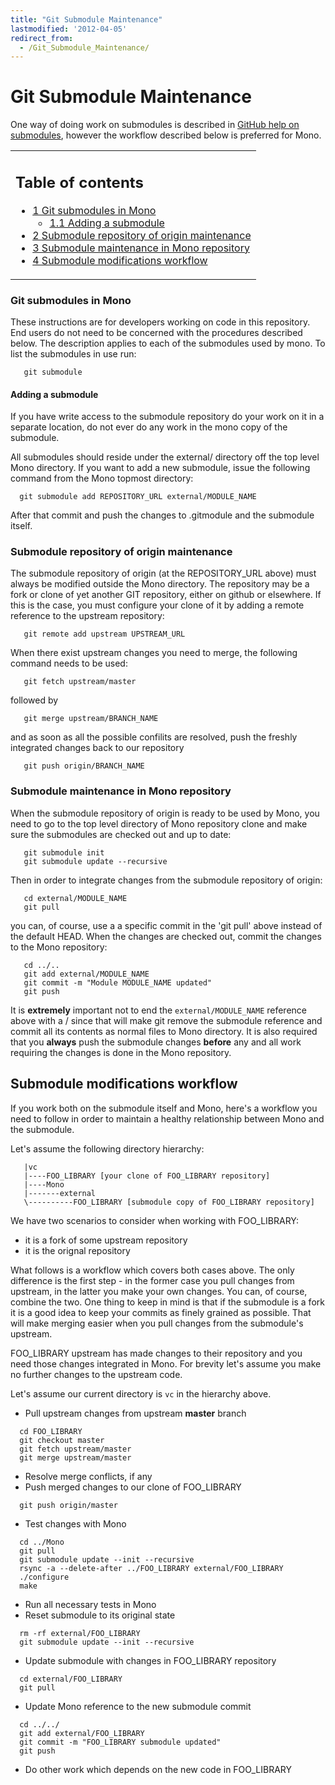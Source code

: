 ```yaml
---
title: "Git Submodule Maintenance"
lastmodified: '2012-04-05'
redirect_from:
  - /Git_Submodule_Maintenance/
---
```


Git Submodule Maintenance
=========================

One way of doing work on submodules is described in [GitHub help on submodules](http://help.github.com/submodules/), however the workflow described below is preferred for Mono.

<table>
<col width="100%" />
<tbody>
<tr class="odd">
<td align="left"><h2>Table of contents</h2>
<ul>
<li><a href="#git-submodules-in-mono">1 Git submodules in Mono</a>
<ul>
<li><a href="#adding-a-submodule">1.1 Adding a submodule</a></li>
</ul></li>
<li><a href="#submodule-repository-of-origin-maintenance">2 Submodule repository of origin maintenance</a></li>
<li><a href="#submodule-maintenance-in-mono-repository">3 Submodule maintenance in Mono repository</a></li>
<li><a href="#submodule-modifications-workflow">4 Submodule modifications workflow</a></li>
</ul></td>
</tr>
</tbody>
</table>

### Git submodules in Mono

These instructions are for developers working on code in this repository. End users do not need to be concerned with the procedures described below. The description applies to each of the submodules used by mono. To list the submodules in use run:

       git submodule

#### Adding a submodule

If you have write access to the submodule repository do your work on it in a separate location, do not ever do any work in the mono copy of the submodule.

All submodules should reside under the external/ directory off the top level Mono directory. If you want to add a new submodule, issue the following command from the Mono topmost directory:

      git submodule add REPOSITORY_URL external/MODULE_NAME

After that commit and push the changes to .gitmodule and the submodule itself.

### Submodule repository of origin maintenance

The submodule repository of origin (at the REPOSITORY_URL above) must always be modified outside the Mono directory. The repository may be a fork or clone of yet another GIT repository, either on github or elsewhere. If this is the case, you must configure your clone of it by adding a remote reference to the upstream repository:

       git remote add upstream UPSTREAM_URL

When there exist upstream changes you need to merge, the following command needs to be used:

       git fetch upstream/master

followed by

       git merge upstream/BRANCH_NAME

and as soon as all the possible confilits are resolved, push the freshly integrated changes back to our repository

       git push origin/BRANCH_NAME

### Submodule maintenance in Mono repository

When the submodule repository of origin is ready to be used by Mono, you need to go to the top level directory of Mono repository clone and make sure the submodules are checked out and up to date:

       git submodule init
       git submodule update --recursive

Then in order to integrate changes from the submodule repository of origin:

       cd external/MODULE_NAME
       git pull

you can, of course, use a a specific commit in the 'git pull' above instead of the default HEAD. When the changes are checked out, commit the changes to the Mono repository:

       cd ../..
       git add external/MODULE_NAME
       git commit -m "Module MODULE_NAME updated"
       git push

It is **extremely** important not to end the `external/MODULE_NAME` reference above with a / since that will make git remove the submodule reference and commit all its contents as normal files to Mono directory. It is also required that you **always** push the submodule changes **before** any and all work requiring the changes is done in the Mono repository.

Submodule modifications workflow
--------------------------------

If you work both on the submodule itself and Mono, here's a workflow you need to follow in order to maintain a healthy relationship between Mono and the submodule.

Let's assume the following directory hierarchy:

       |vc
       |----FOO_LIBRARY [your clone of FOO_LIBRARY repository]
       |----Mono
       |-------external
       \----------FOO_LIBRARY [submodule copy of FOO_LIBRARY repository]

We have two scenarios to consider when working with FOO_LIBRARY:

-   it is a fork of some upstream repository
-   it is the orignal repository

What follows is a workflow which covers both cases above. The only difference is the first step - in the former case you pull changes from upstream, in the latter you make your own changes. You can, of course, combine the two. One thing to keep in mind is that if the submodule is a fork it is a good idea to keep your commits as finely grained as possible. That will make merging easier when you pull changes from the submodule's upstream.

FOO_LIBRARY upstream has made changes to their repository and you need those changes integrated in Mono. For brevity let's assume you make no further changes to the upstream code.

Let's assume our current directory is `vc` in the hierarchy above.

-   Pull upstream changes from upstream **master** branch

<!-- -->

      cd FOO_LIBRARY
      git checkout master
      git fetch upstream/master
      git merge upstream/master

-   Resolve merge conflicts, if any
-   Push merged changes to our clone of FOO_LIBRARY

<!-- -->

      git push origin/master

-   Test changes with Mono

<!-- -->

      cd ../Mono
      git pull
      git submodule update --init --recursive
      rsync -a --delete-after ../FOO_LIBRARY external/FOO_LIBRARY
      ./configure
      make

-   Run all necessary tests in Mono
-   Reset submodule to its original state

<!-- -->

      rm -rf external/FOO_LIBRARY
      git submodule update --init --recursive

-   Update submodule with changes in FOO_LIBRARY repository

<!-- -->

      cd external/FOO_LIBRARY
      git pull

-   Update Mono reference to the new submodule commit

<!-- -->

      cd ../../
      git add external/FOO_LIBRARY
      git commit -m "FOO_LIBRARY submodule updated"
      git push

-   Do other work which depends on the new code in FOO_LIBRARY


